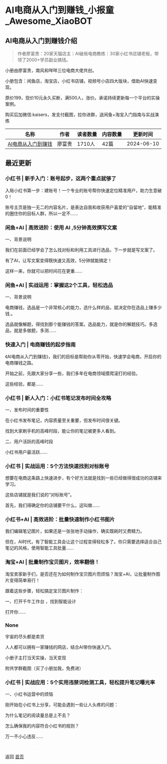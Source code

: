 # AI电商从入门到赚钱_小报童_Awesome_XiaoBOT

## AI电商从入门到赚钱介绍
> 作者廖富贵：20家天猫店主｜AI破局电商教练｜30家小红书店铺老板，带领了2000+学员副业搞钱。    
    
小册由廖富贵，南风和咩咩三位电商大佬共创。    
    
小册包含：闲鱼店，淘宝店，小红书店铺，视频号小店四大版块，借助AI快速变现。    
    
原价199，现价10元永久买断，满500人，涨价。承诺持续更新每一个平台的实操案例。    
    
购买后加微信:kaisers，发支付截图，拉你进群，送闲鱼+淘宝入门指南与实战演练  
  


|名称|作者|读者数量|内容数量|更新时间|
|---|---|---|---|---|
|[AI电商从入门到赚钱](https://xiaobot.net/p/fugui01?refer=0b133df9-27dc-423b-8101-639049001c13)|廖富贵|1710人|42篇|2024-06-10|

## 最近更新
### 小红书 | 新手入门：账号起步，这两个重点就够了

入局小红书第一步：建账号！一个专业的账号帮你快速定位精准用户，助力生意破0！

账号主页是独一无二的内容名片，是表达自我和收获用户喜爱的“自留地”，能精准的圈住你的目标人群，所以一定不......

### 闲鱼+AI | 高效进阶：使用 AI ,5分钟高效撰写文案

一、背景说明

我们在前面已经学会了怎么找对标和利用工具进行选品，下一步就是写文案了。

有了AI，让写文案变得既快速又高效，5分钟就能搞定！

这样一来，你就可以把时间花在更重......

### 闲鱼+AI | 实战运用：掌握这2个工具，轻松选品

一、背景说明

电商赚钱，选品是一个非常核心的能力，选什么样的品，就决定你在选品上赚多少钱.。

选品就像解题，得找到那个能赚钱的答案。选品能力，就是你的解题技巧。多选品，就是多做题，多测......

### 快速入门 | 电商赚钱的起步指南

《AI电商从入门到赚钱》，我们的目标是帮助你从零开始，快速学会电商，开启你的电商赚钱之路。

开始之前，先跟大家分享一些，我们多年在电商领域摸爬滚打的经验。

这些经验，都是......

### 小红书 | 新人入门：小红书笔记发布时间全攻略

一、发布时间的重要性

在小红书发布笔记，内容质量至关重要，但发布时间很关键。

找到大家刷手机的高峰时段，能让你的笔记被更多人看到。

二、用户活跃的高峰时段

小红书用户最活跃......

### 小红书 | 实战运用：5个方法快速找到对标账号

想要在电商这条路上快速进步，有个好方法就是找到一些已经做得很成功的店铺来学习。

这些店铺就是我们说的“对标账号”。

首先，我们得确定你的店铺要干什么，这叫做......

### 小红书+AI | 高效进阶：批量快速制作小红书图片

我们编辑笔记图片，如果还是一张张地手动操作，确实既耗时又费精力。

但在，AI时代，有了智能工具会让这个过程变得轻松多了。你只需要选择适合自己笔记的风格，使用智能工具批量......

### 淘宝+AI | 批量制作宝贝图片，效率翻倍！

淘宝卖家新手们，是否还在为如何制作宝贝图片而烦恼？淘宝+AI，让批量制作图片变得简单易行！

跟着这些步骤，轻松搞定宝贝图片制作：

一、打开千牛工作台 ，找到智能设计

打开你......

### None

宇宙的尽头都是卖货

人人都可以拥有一家赚钱的网店，结合AI带你快速入门。

小册子主打当天实操，当天变现

附共学群截图（买了小册加我，免费进）

### 小红书 | 实战应用：5个实用违禁词检测工具，轻松提升笔记曝光率

一、小红书运营中的烦恼

刚开始在小红书上分享，可能会遇到一些让人头疼的问题：

为什么笔记的阅读量总是上不去？

怎么确保我的内容符合小红书的规则？

万一不小心违反......


<a href="https://github.com/Reno9527/awesome-xiaobot" style="color: white; text-decoration: none;">awesome-xiaobot</a>

返回 [首页](../README.md)
